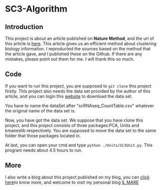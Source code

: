 # SC3-Algorithm

## Introduction

This project is about an article published on **Nature Method**, and the url of this article is [here](https://www.ncbi.nlm.nih.gov/pmc/articles/PMC5410170/). This article gives us an efficient method about clustering biology information. I reproducted the sources based on the method that the article gave, and I published these on the Github. If there are any mistakes, please point out them for me. I will thank this so much.

## Code

If you want to run this project, you are supposed to `git clone` this project firstly. This project also needs the data set provided by the author of this article, and you can login this [website](http://bioinfo.uncc.edu/SNNCliq/) to download the data set.

You have to name the dataSet after "scRNAseq_CountTable.csv" whatever the original name of the data set is.

Now, you have got the data set. We suppose that you have clone this project, and this project consists of three packages:PCA, Units and kmaneslib respectively. You are supposed to move the data set to the same folder that those packages located in.

At last, you can open your cmd and type `python ./Units/SC3Unit.py`. This program needs about 4.5 hours to run.

## More

I also write a blog about this project published on my blog, you can [click here](http://www.ilmareblog.com/blog/GenArticleController?article_id=3ea3b960-41ce-4947-b6f4-7abf8664229d&visitor_id=notlogin)to know more, and welcome to visit my personal blog [IL MARE](http://www.ilmareblog.com)
